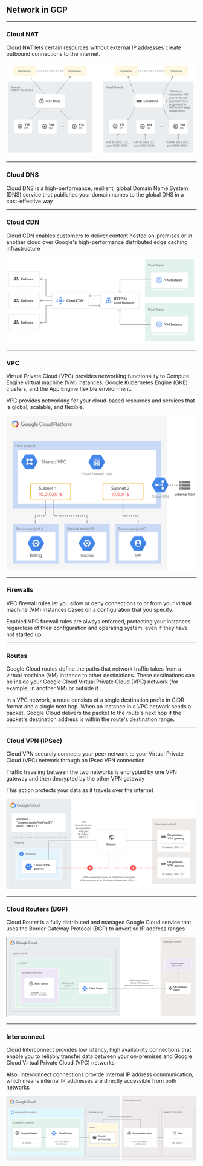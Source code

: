 ## Network in GCP

----

### Cloud NAT

Cloud NAT lets certain resources without external IP addresses create outbound connections to the internet.

![Cloud NAT](img/cloud-nat.png)

----

### Cloud DNS

Cloud DNS is a high-performance, resilient, global Domain Name System (DNS) service that publishes your domain names to the global DNS in a cost-effective way

----

### Cloud CDN

Cloud CDN enables customers to deliver content hosted on-premises or in another cloud over Google's high-performance distributed edge caching infrastructure

![Cloud CDN](img/cloud-cdn.png)

----

### VPC

Virtual Private Cloud (VPC) provides networking functionality to Compute Engine virtual machine (VM) instances, Google Kubernetes Engine (GKE) clusters, and the App Engine flexible environment.

VPC provides networking for your cloud-based resources and services that is global, scalable, and flexible.

![VPC](img/vpc.png)

----

### Firewalls

VPC firewall rules let you allow or deny connections to or from your virtual machine (VM) instances based on a configuration that you specify.

Enabled VPC firewall rules are always enforced, protecting your instances regardless of their configuration and operating system, even if they have not started up.

----

### Routes

Google Cloud routes define the paths that network traffic takes from a virtual machine (VM) instance to other destinations. These destinations can be inside your Google Cloud Virtual Private Cloud (VPC) network (for example, in another VM) or outside it.

In a VPC network, a route consists of a single destination prefix in CIDR format and a single next hop. When an instance in a VPC network sends a packet, Google Cloud delivers the packet to the route's next hop if the packet's destination address is within the route's destination range.

----

### Cloud VPN (IPSec)

Cloud VPN securely connects your peer network to your Virtual Private Cloud (VPC) network through an IPsec VPN connection

Traffic traveling between the two networks is encrypted by one VPN gateway and then decrypted by the other VPN gateway

This action protects your data as it travels over the internet

![Cloud VPN](img/cloud-vpn.png)

----

### Cloud Routers (BGP)

Cloud Router is a fully distributed and managed Google Cloud service that uses the Border Gateway Protocol (BGP) to advertise IP address ranges

![Cloud router](img/cloud-router.png)

----

### Interconnect

Cloud Interconnect provides low latency, high availability connections that enable you to reliably transfer data between your on-premises and Google Cloud Virtual Private Cloud (VPC) networks

Also, Interconnect connections provide internal IP address communication, which means internal IP addresses are directly accessible from both networks

![Interconnect](img/interconnect.png)
